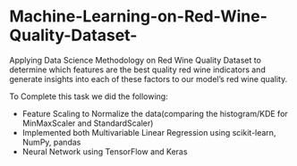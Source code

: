 # Machine-Learning-on-Red-Wine-Quality-Dataset-
Applying Data Science Methodology on Red Wine Quality Dataset to determine which features are the best quality red wine indicators and generate insights into each of these factors to our model’s red wine quality. 

To Complete this task we did the following:

- Feature Scaling to Normalize the data(comparing the histogram/KDE for MinMaxScaler and StandardScaler)
- Implemented both Multivariable Linear Regression using scikit-learn, NumPy, pandas
- Neural Network using TensorFlow and Keras

